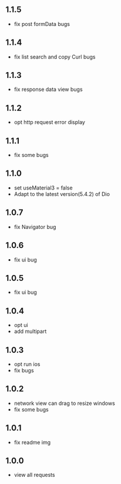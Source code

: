 ## 1.1.5
* fix post formData bugs

## 1.1.4
* fix list search and copy Curl bugs

## 1.1.3
* fix response data view bugs

## 1.1.2
* opt http request error display

## 1.1.1
* fix some bugs

## 1.1.0
* set useMaterial3 = false
* Adapt to the latest version(5.4.2) of Dio

## 1.0.7
* fix Navigator bug

## 1.0.6
* fix ui bug

## 1.0.5
* fix ui bug

## 1.0.4
* opt ui
* add multipart

## 1.0.3
* opt run ios
* fix bugs

## 1.0.2
* network view can drag to resize windows
* fix some bugs

## 1.0.1
* fix readme img

## 1.0.0
* view all requests
